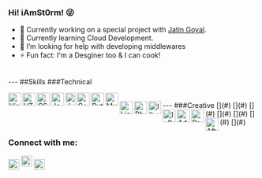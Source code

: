 
### Hi! iAmSt0rm! :stuck_out_tongue_winking_eye:

<!--
**iAmSt0rm/iAmSt0rm** is a ✨ _special_ ✨ repository because its `README.md` (this file) appears on your GitHub profile.
-->

- 🔭 Currently working on a special project with [Jatin Goyal](https://github.com/Jatin1o1).
- 🌱 Currently learning Cloud Development.
- 🤔 I’m looking for help with developing middlewares
- ⚡ Fun fact: I'm a Desginer too & I can cook!

<br />
---
##Skills
###Technical

[<img align="left" title="Visual Studio Code" alt="Visual Studio Code" width="26px" src="https://cdn.jsdelivr.net/npm/simple-icons@3.3.0/icons/visualstudiocode.svg" />](#)
[<img align="left" title="HTML5" alt="HTML5" width="26px" src="https://cdn.jsdelivr.net/npm/simple-icons@3.3.0/icons/html5.svg" />](#)
[<img align="left" title="CSS3" alt="CSS3" width="26px" src="https://cdn.jsdelivr.net/npm/simple-icons@3.3.0/icons/css3.svg" />](#)
[<img align="left" title="JavaScript" alt="JavaScript" width="26px" src="https://cdn.jsdelivr.net/npm/simple-icons@3.3.0/icons/javascript.svg" />](#)
[<img align="left" title="JavaScript" alt="JavaScript" height="25px" width="20px" src="https://img.icons8.com/ios-filled/50/000000/vertical-line.png" />](#)
[<img align="left" title="C++" alt="C++" alt="C++" width="26px" src="https://cdn.jsdelivr.net/npm/simple-icons@3.3.0/icons/cplusplus.svg" />](#)
[<img align="left" title="Python" alt="Python" width="26px" src="https://cdn.jsdelivr.net/npm/simple-icons@3.3.0/icons/python.svg" />](#)
[<img align="left" title="MySQL" alt="MySQL" width="26px" src="https://cdn.jsdelivr.net/npm/simple-icons@3.3.0/icons/mysql.svg" />](#)

<br/>
---
###Creative
[<img align="left" title="Lightroom" alt="Lightroom" width="26px" src="https://cdn.jsdelivr.net/npm/simple-icons@3.3.0/icons/adobelightroomclassic.svg" />](#)
[<img align="left" title="Photoshop" alt="Photoshop" width="26px" src="https://cdn.jsdelivr.net/npm/simple-icons@3.3.0/icons/adobephotoshop.svg" />](#)
[<img align="left" title="Illustrator" alt="Illustrator" width="26px" src="https://cdn.jsdelivr.net/npm/simple-icons@3.3.0/icons/adobeillustrator.svg" />](#)
[<img align="left" title="InDesign" alt="InDesign" width="26px" src="https://cdn.jsdelivr.net/npm/simple-icons@3.3.0/icons/adobeindesign.svg" />](#)
[<img align="left" title="Adobe Xd" alt="Adobe Xd" width="26px" src="https://cdn.jsdelivr.net/npm/simple-icons@3.3.0/icons/adobexd.svg" />](#)
[<img align="left" title="Premier Pro" alt="Premier Pro" width="26px" src="https://cdn.jsdelivr.net/npm/simple-icons@3.3.0/icons/adobepremierepro.svg" />](#)
[<img align="left" title="After Effects" alt="After Effects" width="26px" src="https://cdn.jsdelivr.net/npm/simple-icons@3.3.0/icons/adobeaftereffects.svg" />](#)


### Connect with me:

[<img align="center" alt="iAmSt0rm | LinkedIn" width="22px" src="https://cdn.jsdelivr.net/npm/simple-icons@3.3.0/icons/linkedin.svg" />][linkedin]
[<img aalign="center" alt="codeSTACKr | Instagram" width="22px" src="https://cdn.jsdelivr.net/npm/simple-icons@3.3.0/icons/instagram.svg" />][instagram]
[<img align="center" alt="iAmSt0rm | Instagram" width="22px" src="https://cdn.jsdelivr.net/npm/simple-icons@3.3.0/icons/behance.svg" />][behance]

[linkedin]:https://www.linkedin.com/in/paraskrv/
[instagram]:https://www.instagram.com/i_am_paras7/
[behance]:https://www.behance.net/parasverma/
